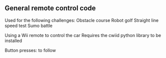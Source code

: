 General remote control code
---------------------------

Used for the following challenges:
  Obstacle course
  Robot golf
  Straight line speed test
  Sumo battle

Using a Wii remote to control the car
Requires the cwiid python library to be installed

Button presses:
  to follow
